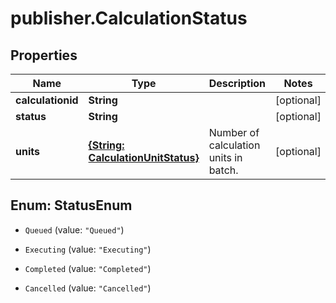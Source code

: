 # publisher.CalculationStatus

## Properties

Name | Type | Description | Notes
------------ | ------------- | ------------- | -------------
**calculationid** | **String** |  | [optional] 
**status** | **String** |  | [optional] 
**units** | [**{String: CalculationUnitStatus}**](CalculationUnitStatus.md) | Number of calculation units in batch. | [optional] 



## Enum: StatusEnum


* `Queued` (value: `"Queued"`)

* `Executing` (value: `"Executing"`)

* `Completed` (value: `"Completed"`)

* `Cancelled` (value: `"Cancelled"`)




